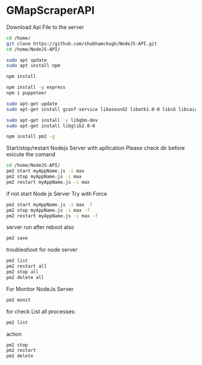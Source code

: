 # GMapScraperAPI


Download Api File to the server
```sh
cd /home/
git clone https://github.com/shubhamchugh/NodeJS-API.git
cd /home/NodeJS-API/
```


```sh
sudo apt update
sudo apt install npm
```



```sh
npm install
```

```sh
npm install -g express
npm i puppeteer
```


```sh
sudo apt-get update
sudo apt-get install gconf-service libasound2 libatk1.0-0 libc6 libcairo2 libcups2 libdbus-1-3 libexpat1 libfontconfig1 libgcc1 libgconf-2-4 libgdk-pixbuf2.0-0 libglib2.0-0 libgtk-3-0 libnspr4 libpango-1.0-0 libpangocairo-1.0-0 libstdc++6 libx11-6 libx11-xcb1 libxcb1 libxcomposite1 libxcursor1 libxdamage1 libxext6 libxfixes3 libxi6 libxrandr2 libxrender1 libxss1 libxtst6 ca-certificates fonts-liberation libappindicator1 libnss3 lsb-release xdg-utils wget

sudo apt-get install -y libgbm-dev
sudo apt-get install libglib2.0-0
```



```sh
npm install pm2 -g
```


Start/stop/restart Nodejs Server with apllication
Please check dir before exicute the comand

```sh
cd /home/NodeJS-API/
pm2 start myAppName.js -i max
pm2 stop myAppName.js -i max
pm2 restart myAppName.js -i max
```

if not start Node js Server Try with Force
```sh
pm2 start myAppName.js -i max -f
pm2 stop myAppName.js -i max -f 
pm2 restart myAppName.js -i max -f
```


server run after reboot also
```sh
pm2 save
```



troubleshoot for node server

```sh
pm2 list
pm2 restart all
pm2 stop all
pm2 delete all

```


For Monitor NodeJs Server
```sh 
pm2 monit
```
for check List all processes:
```sh
pm2 list
```

action
```sh
pm2 stop
pm2 restart
pm2 delete
```

